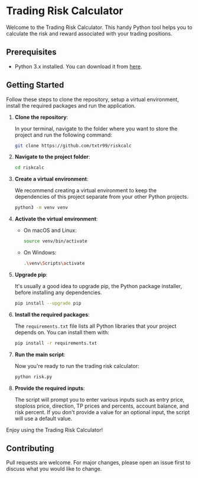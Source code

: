 # Trading Risk Calculator

Welcome to the Trading Risk Calculator. This handy Python tool helps you to calculate the risk and reward associated with your trading positions.

## Prerequisites

- Python 3.x installed. You can download it from [here](https://www.python.org/downloads/).

## Getting Started

Follow these steps to clone the repository, setup a virtual environment, install the required packages and run the application.

1. **Clone the repository**:

    In your terminal, navigate to the folder where you want to store the project and run the following command:
    ```bash
    git clone https://github.com/txtr99/riskcalc
    ```

2. **Navigate to the project folder**:
    ```bash
    cd riskcalc
    ```

3. **Create a virtual environment**:

    We recommend creating a virtual environment to keep the dependencies of this project separate from your other Python projects.
    ```bash
    python3 -m venv venv
    ```

4. **Activate the virtual environment**:

    - On macOS and Linux:
        ```bash
        source venv/bin/activate
        ```
    - On Windows:
        ```bash
        .\venv\Scripts\activate
        ```

5. **Upgrade pip**:

    It's usually a good idea to upgrade pip, the Python package installer, before installing any dependencies.
    ```bash
    pip install --upgrade pip
    ```

6. **Install the required packages**:

    The `requirements.txt` file lists all Python libraries that your project depends on. You can install them with:
    ```bash
    pip install -r requirements.txt
    ```

7. **Run the main script**:

    Now you're ready to run the trading risk calculator:
    ```bash
    python risk.py
    ```

8. **Provide the required inputs**:

    The script will prompt you to enter various inputs such as entry price, stoploss price, direction, TP prices and percents, account balance, and risk percent. If you don't provide a value for an optional input, the script will use a default value.

Enjoy using the Trading Risk Calculator!

## Contributing

Pull requests are welcome. For major changes, please open an issue first to discuss what you would like to change.
